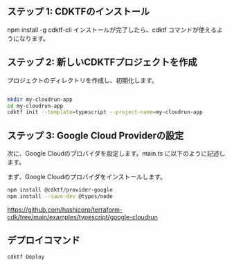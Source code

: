 ## ステップ 1: CDKTFのインストール
npm install -g cdktf-cli
インストールが完了したら、cdktf コマンドが使えるようになります。

## ステップ 2: 新しいCDKTFプロジェクトを作成
プロジェクトのディレクトリを作成し、初期化します。

```bash

mkdir my-cloudrun-app
cd my-cloudrun-app
cdktf init --template=typescript --project-name=my-cloudrun-app
```

## ステップ 3: Google Cloud Providerの設定
次に、Google Cloudのプロバイダを設定します。main.ts に以下のように記述します。

まず、Google Cloudのプロバイダをインストールします。

```bash
npm install @cdktf/provider-google
npm install --save-dev @types/node
```

https://github.com/hashicorp/terraform-cdk/tree/main/examples/typescript/google-cloudrun

## デプロイコマンド
```
cdktf Deploy
```